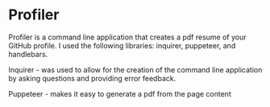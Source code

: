 # Profiler

Profiler is a command line application that creates a pdf resume of your GitHub profile.
I used the following libraries: inquirer, puppeteer, and handlebars.

Inquirer - was used to allow for the creation of the command line application by asking questions and providing error feedback.

Puppeteer - makes it easy to generate a pdf from the page content

